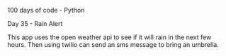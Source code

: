 100 days of code - Python

Day 35 - Rain Alert

This app uses the open weather api to see if it will rain in the next few hours. Then using twilio can send an sms message to bring an umbrella.
